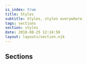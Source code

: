 ```yaml
---
is_index: true
title: Styles
subtitle: Styles, styles everywhere
tags: sections
section: styles
date: 2018-08-25 12:24:50
layout: layouts/section.njk
---
```


## Sections
